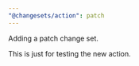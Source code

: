 ```yaml
---
"@changesets/action": patch
---
```


Adding a patch change set.

This is just for testing the new action.
